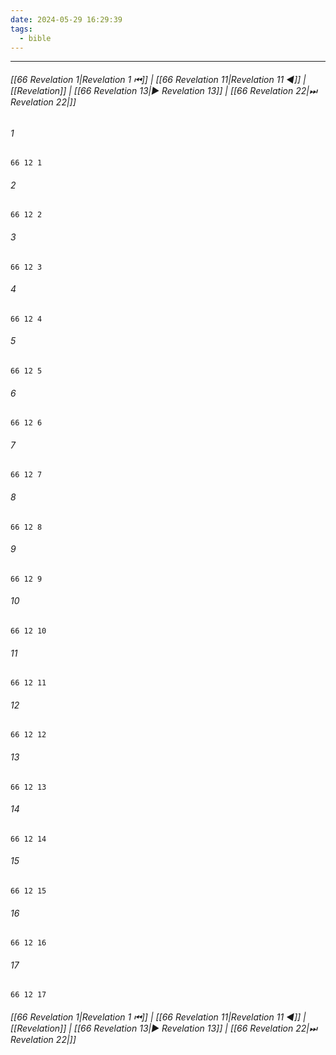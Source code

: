 ```yaml
---
date: 2024-05-29 16:29:39
tags:
  - bible
---
```

___

###### [[66 Revelation 1|Revelation 1 ⏮]] | [[66 Revelation 11|Revelation 11 ◀]] | [[Revelation]] | [[66 Revelation 13|▶ Revelation 13]] | [[66 Revelation 22|⏭ Revelation 22|]]

###### 1
``` verse
66 12 1 
```
###### 2
``` verse
66 12 2 
```
###### 3
``` verse
66 12 3 
```
###### 4
``` verse
66 12 4 
```
###### 5
``` verse
66 12 5 
```
###### 6
``` verse
66 12 6 
```
###### 7
``` verse
66 12 7 
```
###### 8
``` verse
66 12 8 
```
###### 9
``` verse
66 12 9 
```
###### 10
``` verse
66 12 10 
```
###### 11
``` verse
66 12 11 
```
###### 12
``` verse
66 12 12 
```
###### 13
``` verse
66 12 13 
```
###### 14
``` verse
66 12 14 
```
###### 15
``` verse
66 12 15 
```
###### 16
``` verse
66 12 16 
```
###### 17
``` verse
66 12 17 
```

###### [[66 Revelation 1|Revelation 1 ⏮]] | [[66 Revelation 11|Revelation 11 ◀]] | [[Revelation]] | [[66 Revelation 13|▶ Revelation 13]] | [[66 Revelation 22|⏭ Revelation 22|]]

